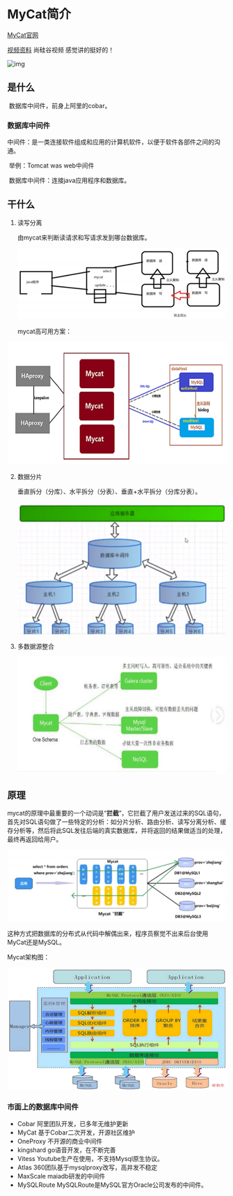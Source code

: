 # MyCat简介

[MyCat官网](http://www.mycat.org.cn/)

[视频资料](https://www.bilibili.com/video/BV1WJ411x7bD?from=search&seid=11898400300380594589) 尚硅谷视频 感觉讲的挺好的！

![img](http://www.mycat.org.cn/index_files/30287.jpg)

## 是什么

​		数据库中间件，前身上阿里的cobar。

### 数据库中间件

​		中间件：是一类连接软件组成和应用的计算机软件，以便于软件各部件之间的沟通。

​		举例：Tomcat  was  web中间件

​		数据库中间件：连接java应用程序和数据库。

## 干什么

1. 读写分离

   由mycat来判断读请求和写请求发到哪台数据库。

   ![image-20201229113125406](img/README/image-20201229113125406.png)

   mycat高可用方案：

![img](img/README/use3.png)

2. 数据分片

   垂直拆分（分库）、水平拆分（分表）、垂直+水平拆分（分库分表）。

   ![image-20201229114614333](img/README/image-20201229114614333.png)

3. 多数据源整合

   ![img](img/README/mycat2.jpg)

## 原理

​	mycat的原理中最重要的一个动词是“**拦截**”，它拦截了用户发送过来的SQL语句，首先对SQL语句做了一些特定的分析：如分片分析、路由分析、读写分离分析、缓存分析等，然后将此SQL发往后端的真实数据库，并将返回的结果做适当的处理，最终再返回给用户。

![image-20201229122120231](img/README/image-20201229122120231.png)

​		这种方式把数据库的分布式从代码中解偶出来，程序员察觉不出来后台使用MyCat还是MySQL。

Mycat架构图：

![img](img/README/arc.png)

### 市面上的数据库中间件

- Cobar  阿里团队开发，已多年无维护更新
- MyCat 基于Cobar二次开发，开源社区维护
- OneProxy 不开源的商业中间件
- kingshard go语音开发，在不断完善
- Vitess Youtube生产在使用，不支持Mysql原生协议。
- Atlas  360团队基于mysqlproxy改写，高并发不稳定
- MaxScale  maiadb研发的中间件
- MySQLRoute MySQLRoute是MySQL官方Oracle公司发布的中间件。